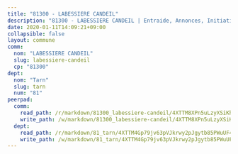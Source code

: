 ```yaml
---
title: "81300 - LABESSIERE CANDEIL"
description: "81300 - LABESSIERE CANDEIL | Entraide, Annonces, Initiatives"
date: 2020-01-11T14:09:21+09:00
collapsible: false
layout: commune
comm:
  nom: "LABESSIERE CANDEIL"
  slug: labessiere-candeil
  cp: "81300"
dept:
  nom: "Tarn"
  slug: tarn
  num: "81"
peerpad:
  comm:
    read_path: /r/markdown/81300_labessiere-candeil/4XTTM8XPn5uLzyXSiKhd2crSrTTmZoS3HhbGaE19r9Cczzu8S
    write_path: /w/markdown/81300_labessiere-candeil/4XTTM8XPn5uLzyXSiKhd2crSrTTmZoS3HhbGaE19r9Cczzu8S-K3TgUmYbt7U4rj5v5RrUDvAD6jYPc9dL4Aigm81FGjRtgrJQ92g3HZ8BV5SQT3xpNMU4gNp7HCih5jNVzff9r2E6HUSFf3ZzPvZDktS475S9PcY38bCFRD6UypHfnNfmwvPnstZC
  dept:
    read_path: /r/markdown/81_tarn/4XTTM4Gp79jv63pVJkrwy2pJgytb85PWuUF46qZV3RNcf9bTY
    write_path: /w/markdown/81_tarn/4XTTM4Gp79jv63pVJkrwy2pJgytb85PWuUF46qZV3RNcf9bTY-K3TgUQULAfYZTaNEYQn663imu6tLJ5XUSYV3bG6y2QwZHe2hiw5KiHgnyL8wpzhjjRKSLQVjHCuMHvPTtVgD4tm7BFQTVwqLNiZgb8d93Riu34VNq5t6eFocUS5Ezct8i9MJtUHQ
---
```


